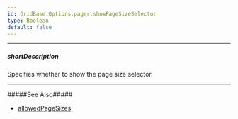 ```yaml
---
id: GridBase.Options.pager.showPageSizeSelector
type: Boolean
default: false
---
```

---
##### shortDescription
Specifies whether to show the page size selector.

---
#####See Also#####
- [allowedPageSizes]({basewidgetpath}/Configuration/pager/#allowedPageSizes)